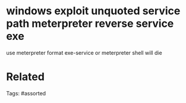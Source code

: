 # windows exploit unquoted service path meterpreter reverse service exe
use meterpreter format exe-service or meterpreter shell will die

# Related

Tags:
    #assorted
